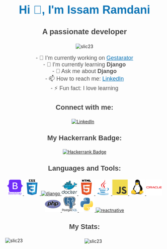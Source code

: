 <h1 align="center" style="font-family: 'Arial', sans-serif; font-size: 36px; color: #0e75b6;">Hi 👋, I'm Issam Ramdani</h1>
<h3 align="center" style="font-family: 'Arial', sans-serif; font-size: 24px; color: #444;">A passionate developer</h3>

<!-- Profile Views -->
<p align="center">
  <img src="https://komarev.com/ghpvc/?username=slic23&label=Profile%20views&color=0e75b6&style=flat" alt="slic23" />
</p>

<!-- Main Info -->
<p align="center" style="font-family: 'Arial', sans-serif; font-size: 18px; color: #555;">
  - 🔭 I’m currently working on <a href="https://github.com/slic23/Gestorator" style="color: #0e75b6;">Gestarator</a><br>
  - 🌱 I’m currently learning <strong>Django</strong><br>
  - 💬 Ask me about <strong>Django</strong><br>
  - 📫 How to reach me: <a href="https://www.linkedin.com/in/issam-ramdani-9b5349302/" target="blank" style="color: #0e75b6;">LinkedIn</a><br>
  - ⚡ Fun fact: I love learning
</p>

<!-- Social Links -->
<h3 align="center" style="font-family: 'Arial', sans-serif; font-size: 22px; color: #444;">Connect with me:</h3>
<p align="center">
  <a href="https://linkedin.com/in/issam-ramdani-9b5349302/" target="blank">
    <img align="center" src="https://raw.githubusercontent.com/rahuldkjain/github-profile-readme-generator/master/src/images/icons/Social/linked-in-alt.svg" alt="LinkedIn" height="40" width="40" style="margin-right: 10px;"/>
  </a>

</p>

<!-- Hackerrank Badge -->
<h3 align="center" style="font-family: 'Arial', sans-serif; font-size: 22px; color: #444;">My Hackerrank Badge:</h3>
<p align="center">
  <a href="https://www.hackerrank.com/socrates98/hackos" target="blank">
    <img src="https://www.hackerrank.com/badges/socrates98/hackos" alt="Hackerrank Badge" height="40" width="150" />
  </a>
</p>

<!-- Languages and Tools -->
<h3 align="center" style="font-family: 'Arial', sans-serif; font-size: 22px; color: #444;">Languages and Tools:</h3>
<p align="center">
  <a href="https://getbootstrap.com" target="_blank" rel="noreferrer">
    <img src="https://raw.githubusercontent.com/devicons/devicon/master/icons/bootstrap/bootstrap-plain-wordmark.svg" alt="bootstrap" width="50" height="50"/>
  </a>
  <a href="https://www.w3schools.com/css/" target="_blank" rel="noreferrer">
    <img src="https://raw.githubusercontent.com/devicons/devicon/master/icons/css3/css3-original-wordmark.svg" alt="css3" width="50" height="50"/>
  </a>
  <a href="https://www.djangoproject.com/" target="_blank" rel="noreferrer">
    <img src="https://cdn.worldvectorlogo.com/logos/django.svg" alt="django" width="50" height="50"/>
  </a>
  <a href="https://www.docker.com/" target="_blank" rel="noreferrer">
    <img src="https://raw.githubusercontent.com/devicons/devicon/master/icons/docker/docker-original-wordmark.svg" alt="docker" width="50" height="50"/>
  </a>
  <a href="https://www.w3.org/html/" target="_blank" rel="noreferrer">
    <img src="https://raw.githubusercontent.com/devicons/devicon/master/icons/html5/html5-original-wordmark.svg" alt="html5" width="50" height="50"/>
  </a>
  <a href="https://www.java.com" target="_blank" rel="noreferrer">
    <img src="https://raw.githubusercontent.com/devicons/devicon/master/icons/java/java-original.svg" alt="java" width="50" height="50"/>
  </a>
  <a href="https://developer.mozilla.org/en-US/docs/Web/JavaScript" target="_blank" rel="noreferrer">
    <img src="https://raw.githubusercontent.com/devicons/devicon/master/icons/javascript/javascript-original.svg" alt="javascript" width="50" height="50"/>
  </a>
  <a href="https://www.linux.org/" target="_blank" rel="noreferrer">
    <img src="https://raw.githubusercontent.com/devicons/devicon/master/icons/linux/linux-original.svg" alt="linux" width="50" height="50"/>
  </a>
  <a href="https://www.oracle.com/" target="_blank" rel="noreferrer">
    <img src="https://raw.githubusercontent.com/devicons/devicon/master/icons/oracle/oracle-original.svg" alt="oracle" width="50" height="50"/>
  </a>
  <a href="https://www.php.net" target="_blank" rel="noreferrer">
    <img src="https://raw.githubusercontent.com/devicons/devicon/master/icons/php/php-original.svg" alt="php" width="50" height="50"/>
  </a>
  <a href="https://www.postgresql.org" target="_blank" rel="noreferrer">
    <img src="https://raw.githubusercontent.com/devicons/devicon/master/icons/postgresql/postgresql-original-wordmark.svg" alt="postgresql" width="50" height="50"/>
  </a>
  <a href="https://www.python.org" target="_blank" rel="noreferrer">
    <img src="https://raw.githubusercontent.com/devicons/devicon/master/icons/python/python-original.svg" alt="python" width="50" height="50"/>
  </a>
  <a href="https://reactnative.dev/" target="_blank" rel="noreferrer">
    <img src="https://reactnative.dev/img/header_logo.svg" alt="reactnative" width="50" height="50"/>
  </a>
</p>

<!-- GitHub Stats -->
<h3 align="center" style="font-family: 'Arial', sans-serif; font-size: 22px; color: #444;">My Stats:</h3>
<p align="center">
  <img align="left" src="https://github-readme-stats.vercel.app/api/top-langs?username=slic23&show_icons=true&locale=en&layout=compact" alt="slic23" />
</p>

<p align="center">
  <img align="center" src="https://github-readme-stats.vercel.app/api?username=slic23&show_icons=true&locale=en" alt="slic23" />
</p>
